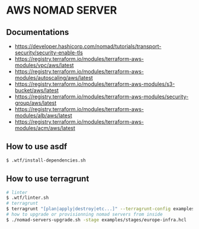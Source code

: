 # AWS NOMAD SERVER

## Documentations

* https://developer.hashicorp.com/nomad/tutorials/transport-security/security-enable-tls
* https://registry.terraform.io/modules/terraform-aws-modules/vpc/aws/latest
* https://registry.terraform.io/modules/terraform-aws-modules/autoscaling/aws/latest
* https://registry.terraform.io/modules/terraform-aws-modules/s3-bucket/aws/latest
* https://registry.terraform.io/modules/terraform-aws-modules/security-group/aws/latest
* https://registry.terraform.io/modules/terraform-aws-modules/alb/aws/latest
* https://registry.terraform.io/modules/terraform-aws-modules/acm/aws/latest

## How to use asdf

```sh
$ .wtf/install-dependencies.sh
```

## How to use terragrunt

```sh
# linter
$ .wtf/linter.sh
# terragrunt
$ terragrunt "[plan|apply|destroy|etc...]" --terragrunt-config examples/stages/europe-infra.hcl
# how to upgrade or provisionning nomad servers from inside
$ ./nomad-servers-upgrade.sh -stage examples/stages/europe-infra.hcl
```